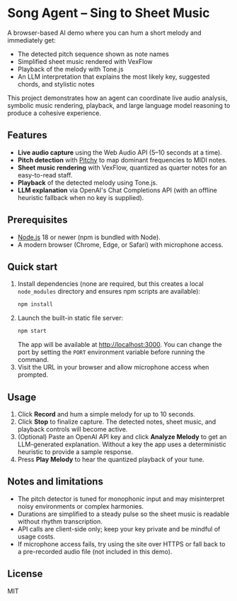 # Song Agent – Sing to Sheet Music

A browser-based AI demo where you can hum a short melody and immediately get:

- The detected pitch sequence shown as note names
- Simplified sheet music rendered with VexFlow
- Playback of the melody with Tone.js
- An LLM interpretation that explains the most likely key, suggested chords, and stylistic notes

This project demonstrates how an agent can coordinate live audio analysis, symbolic music rendering, playback, and large language model reasoning to produce a cohesive experience.

## Features

- **Live audio capture** using the Web Audio API (5–10 seconds at a time).
- **Pitch detection** with [Pitchy](https://github.com/charlieroberts/pitchy) to map dominant frequencies to MIDI notes.
- **Sheet music rendering** with VexFlow, quantized as quarter notes for an easy-to-read staff.
- **Playback** of the detected melody using Tone.js.
- **LLM explanation** via OpenAI's Chat Completions API (with an offline heuristic fallback when no key is supplied).

## Prerequisites

- [Node.js](https://nodejs.org/) 18 or newer (npm is bundled with Node).
- A modern browser (Chrome, Edge, or Safari) with microphone access.

## Quick start

1. Install dependencies (none are required, but this creates a local `node_modules` directory and ensures npm scripts are available):
   ```bash
   npm install
   ```
2. Launch the built-in static file server:
   ```bash
   npm start
   ```
   The app will be available at [http://localhost:3000](http://localhost:3000). You can change the port by setting the `PORT` environment variable before running the command.
3. Visit the URL in your browser and allow microphone access when prompted.

## Usage

1. Click **Record** and hum a simple melody for up to 10 seconds.
2. Click **Stop** to finalize capture. The detected notes, sheet music, and playback controls will become active.
3. (Optional) Paste an OpenAI API key and click **Analyze Melody** to get an LLM-generated explanation. Without a key the app uses a deterministic heuristic to provide a sample response.
4. Press **Play Melody** to hear the quantized playback of your tune.

## Notes and limitations

- The pitch detector is tuned for monophonic input and may misinterpret noisy environments or complex harmonies.
- Durations are simplified to a steady pulse so the sheet music is readable without rhythm transcription.
- API calls are client-side only; keep your key private and be mindful of usage costs.
- If microphone access fails, try using the site over HTTPS or fall back to a pre-recorded audio file (not included in this demo).

## License

MIT
